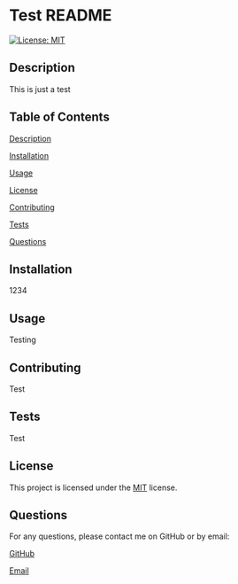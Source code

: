 # Test README

[![License: MIT](https://img.shields.io/badge/License-MIT-yellow.svg)](https://opensource.org/licenses/MIT)

## Description

This is just a test

## Table of Contents

[Description](#description)

[Installation](#installation)

[Usage](#usage)

[License](#license)

[Contributing](#contributing)

[Tests](#tests)

[Questions](#questions)

## Installation

1234

## Usage

Testing

## Contributing

Test

## Tests

Test

## License

This project is licensed under the [MIT](https://opensource.org/licenses/MIT) license.

## Questions
For any questions, please contact me on GitHub or by email:

[GitHub](https://github.com/lexigeller)

[Email](lexi@email.com)
